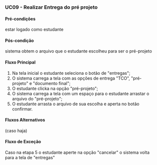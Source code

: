 ### UC09 - Realizar Entrega do pré projeto

#### Pré-condições
estar logado como estudante

#### Pós-condição
 sistema obtem o arquivo que o estudante escolheu para ser o pré-projeto

#### Fluxo Principal
1. Na tela inicial o estudante seleciona o botão de "entregas";
2. O sistema carrega a tela com as opções de entrega "TCO", "pré-projeto" e "documento final";
3. O estudante clicka na opção "pré-projeto";
4. O sistema carrega a tela com um espaço para o estudante arrastar o arquivo do "pré-projeto";
5. O estudante arrasta o arquivo de sua escolha e aperta no botão confirmar.

#### Fluxos Alternativos
(caso haja)

#### Fluxo de Exceção
Caso na etapa 5 o estudante aperte na opção "cancelar" o sistema volta para a tela de "entregas"
